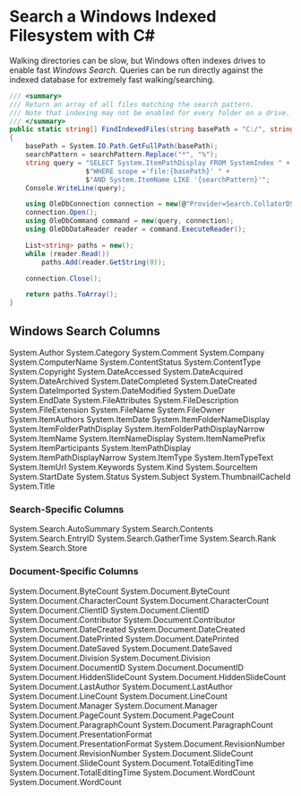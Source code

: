 # Search a Windows Indexed Filesystem with C#

Walking directories can be slow, but Windows often indexes drives to enable fast _Windows Search_. Queries can be run directly against the indexed database for extremely fast walking/searching.

```cs
/// <summary>
/// Return an array of all files matching the search pattern.
/// Note that indexing may not be enabled for every folder on a drive.
/// </summary>
public static string[] FindIndexedFiles(string basePath = "C:/", string searchPattern = "*.log")
{
    basePath = System.IO.Path.GetFullPath(basePath);
    searchPattern = searchPattern.Replace("*", "%");
    string query = "SELECT System.ItemPathDisplay FROM SystemIndex " +
                   $"WHERE scope ='file:{basePath}' " +
                   $"AND System.ItemName LIKE '{searchPattern}'";
    Console.WriteLine(query);

    using OleDbConnection connection = new(@"Provider=Search.CollatorDSO;Extended Properties=""Application=Windows""");
    connection.Open();
    using OleDbCommand command = new(query, connection);
    using OleDbDataReader reader = command.ExecuteReader();

    List<string> paths = new();
    while (reader.Read())
        paths.Add(reader.GetString(0));

    connection.Close();

    return paths.ToArray();
}
```

## Windows Search Columns
System.Author
System.Category
System.Comment
System.Company
System.ComputerName
System.ContentStatus
System.ContentType
System.Copyright
System.DateAccessed
System.DateAcquired
System.DateArchived
System.DateCompleted
System.DateCreated
System.DateImported
System.DateModified
System.DueDate
System.EndDate
System.FileAttributes
System.FileDescription
System.FileExtension
System.FileName
System.FileOwner
System.ItemAuthors
System.ItemDate
System.ItemFolderNameDisplay
System.ItemFolderPathDisplay
System.ItemFolderPathDisplayNarrow
System.ItemName
System.ItemNameDisplay
System.ItemNamePrefix
System.ItemParticipants
System.ItemPathDisplay
System.ItemPathDisplayNarrow
System.ItemType
System.ItemTypeText
System.ItemUrl
System.Keywords
System.Kind
System.SourceItem
System.StartDate
System.Status
System.Subject
System.ThumbnailCacheId
System.Title

### Search-Specific Columns
System.Search.AutoSummary
System.Search.Contents
System.Search.EntryID
System.Search.GatherTime
System.Search.Rank
System.Search.Store

### Document-Specific Columns
System.Document.ByteCount
System.Document.ByteCount
System.Document.CharacterCount
System.Document.CharacterCount
System.Document.ClientID
System.Document.ClientID
System.Document.Contributor
System.Document.Contributor
System.Document.DateCreated
System.Document.DateCreated
System.Document.DatePrinted
System.Document.DatePrinted
System.Document.DateSaved
System.Document.DateSaved
System.Document.Division
System.Document.Division
System.Document.DocumentID
System.Document.DocumentID
System.Document.HiddenSlideCount
System.Document.HiddenSlideCount
System.Document.LastAuthor
System.Document.LastAuthor
System.Document.LineCount
System.Document.LineCount
System.Document.Manager
System.Document.Manager
System.Document.PageCount
System.Document.PageCount
System.Document.ParagraphCount
System.Document.ParagraphCount
System.Document.PresentationFormat
System.Document.PresentationFormat
System.Document.RevisionNumber
System.Document.RevisionNumber
System.Document.SlideCount
System.Document.SlideCount
System.Document.TotalEditingTime
System.Document.TotalEditingTime
System.Document.WordCount
System.Document.WordCount
